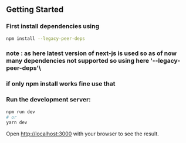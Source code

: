 
## Getting Started

### First install dependencies using

```bash
npm install --legacy-peer-deps
```

### note : as here latest version of next-js is used so as of now many dependencies not supported so using here '--legacy-peer-deps'\
### if only npm install works fine use that

### Run the development server:

```bash
npm run dev
# or
yarn dev

```
Open [http://localhost:3000](http://localhost:3000) with your browser to see the result.

